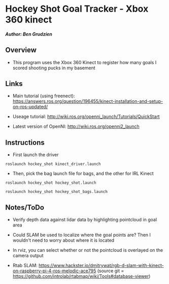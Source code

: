 # Hockey Shot Goal Tracker - Xbox 360 kinect
##### Author: Ben Grudzien

## Overview 

+ This program uses the Xbox 360 Kinect to register how many goals I scored shooting pucks in my basement

## Links

+ Main tutorial (using freenect): https://answers.ros.org/question/196455/kinect-installation-and-setup-on-ros-updated/

+ Useage tutorial: http://wiki.ros.org/openni_launch/Tutorials/QuickStart

+ Latest version of OpenNI: http://wiki.ros.org/openni2_launch


## Instructions

+ First launch the driver

```
roslaunch hockey_shot kinect_driver.launch
```

+ Then, pick the bag launch file for bags, and the other for IRL Kinect

```
roslaunch hockey_shot hockey_shot.launch
```
```
roslaunch hockey_shot hockey_shot_bags.launch
```


## Notes/ToDo

+ Verify depth data against lidar data by highlighting pointcloud in goal area

+ Could SLAM be used to localize where the goal points are? Then I wouldn't need to worry about where it is located

+ In rviz, you can select whether or not the pointcloud is overlayed on the camera output

+ Rtab SLAM: https://www.hackster.io/dmitrywat/rgb-d-slam-with-kinect-on-raspberry-pi-4-ros-melodic-ace795 (source git = https://github.com/introlab/rtabmap/wiki/Tools#database-viewer)